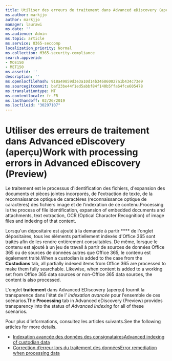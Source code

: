 ```yaml
---
title: Utiliser des erreurs de traitement dans Advanced eDiscovery (aperçu)
ms.author: markjjo
author: markjjo
manager: laurawi
ms.date: ''
ms.audience: Admin
ms.topic: article
ms.service: O365-seccomp
localization_priority: Normal
ms.collection: M365-security-compliance
search.appverid:
- MOE150
- MET150
ms.assetid: ''
description: ''
ms.openlocfilehash: 918a49859d3e3a10d14b346860027a1b434c73e9
ms.sourcegitcommit: baf23be44f1ed5abbf84f140b5ffa64fce605478
ms.translationtype: MT
ms.contentlocale: fr-FR
ms.lasthandoff: 02/26/2019
ms.locfileid: "30297107"
---
```

# <a name="work-with-processing-errors-in-advanced-ediscovery-preview"></a><span data-ttu-id="a7abd-102">Utiliser des erreurs de traitement dans Advanced eDiscovery (aperçu)</span><span class="sxs-lookup"><span data-stu-id="a7abd-102">Work with processing errors in Advanced eDiscovery (Preview)</span></span>

<span data-ttu-id="a7abd-103">Le traitement est le processus d'identification des fichiers, d'expansion des documents et pièces jointes incorporés, de l'extraction de texte, de la reconnaissance optique de caractères (reconnaissance optique de caractères) des fichiers image et de l'indexation de ce contenu.</span><span class="sxs-lookup"><span data-stu-id="a7abd-103">Processing is the process of file identification, expansion of embedded documents and attachments, text extraction, OCR (Optical Character Recognition) of image files and indexing of that content.</span></span>  

<span data-ttu-id="a7abd-p101">Lorsqu'un dépositaire est ajouté à la demande à partir \*\*\*\* de l'onglet dépositaires, tous les éléments partiellement indexés d'Office 365 sont traités afin de les rendre entièrement consultables.  De même, lorsque le contenu est ajouté à un jeu de travail à partir de sources de données Office 365 ou de sources de données autres que Office 365, le contenu est également traité.</span><span class="sxs-lookup"><span data-stu-id="a7abd-p101">When a custodian is added to the case from the **Custodians** tab, all partially indexed items from Office 365 are processed to make them fully searchable.  Likewise, when content is added to a working set from Office 365 data sources or non-Office 365 data sources, the content is also processed.</span></span>

<span data-ttu-id="a7abd-106">L'onglet **traitement** dans Advanced EDiscovery (aperçu) fournit la transparence dans l'état de l' *indexation avancée* pour l'ensemble de ces scénarios.</span><span class="sxs-lookup"><span data-stu-id="a7abd-106">The **Processing** tab in Advanced eDiscovery (Preview) provides transparency into the status of *Advanced Indexing* for all of these scenarios.</span></span>

<span data-ttu-id="a7abd-107">Pour plus d'informations, consultez les articles suivants.</span><span class="sxs-lookup"><span data-stu-id="a7abd-107">See the following articles for more details.</span></span>

- [<span data-ttu-id="a7abd-108">Indexation avancée des données des consignataires</span><span class="sxs-lookup"><span data-stu-id="a7abd-108">Advanced indexing of custodian data</span></span>](indexing-custodian-data.md)
- [<span data-ttu-id="a7abd-109">Correction d’erreur lors du traitement des données</span><span class="sxs-lookup"><span data-stu-id="a7abd-109">Error remediation when processing data</span></span>](error-remediation.md)
